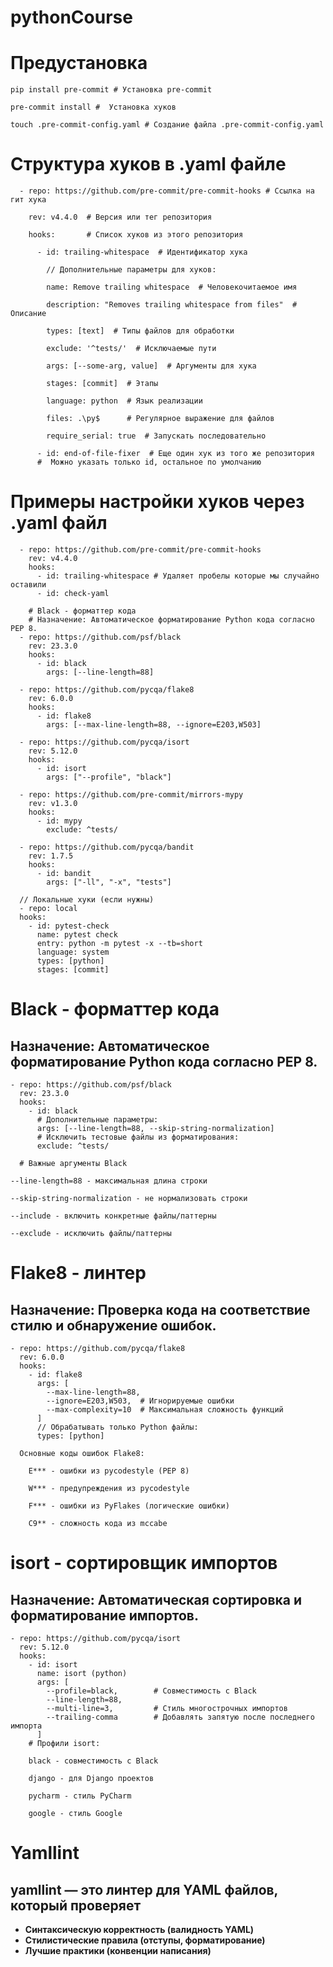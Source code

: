 # pythonCourse
# Предустановка
```pip install pre-commit # Установка pre-commit```

```pre-commit install #  Установка хуков```

```touch .pre-commit-config.yaml # Создание файла .pre-commit-config.yaml```

# Структура хуков в .yaml файле
```repos:
  - repo: https://github.com/pre-commit/pre-commit-hooks # Ссылка на гит хука

    rev: v4.4.0  # Версия или тег репозитория

    hooks:       # Список хуков из этого репозитория

      - id: trailing-whitespace  # Идентификатор хука

        // Дополнительные параметры для хуков:

        name: Remove trailing whitespace  # Человекочитаемое имя

        description: "Removes trailing whitespace from files"  # Описание

        types: [text]  # Типы файлов для обработки

        exclude: '^tests/'  # Исключаемые пути

        args: [--some-arg, value]  # Аргументы для хука

        stages: [commit]  # Этапы

        language: python  # Язык реализации

        files: .\py$      # Регулярное выражение для файлов

        require_serial: true  # Запускать последовательно

      - id: end-of-file-fixer  # Еще один хук из того же репозитория
      #  Можно указать только id, остальное по умолчанию
```
# Примеры настройки хуков через .yaml файл
```repos:
  - repo: https://github.com/pre-commit/pre-commit-hooks
    rev: v4.4.0
    hooks:
      - id: trailing-whitespace # Удаляет пробелы которые мы случайно оставили
      - id: check-yaml

    # Black - форматтер кода
    # Назначение: Автоматическое форматирование Python кода согласно PEP 8.
  - repo: https://github.com/psf/black
    rev: 23.3.0
    hooks:
      - id: black
        args: [--line-length=88]

  - repo: https://github.com/pycqa/flake8
    rev: 6.0.0
    hooks:
      - id: flake8
        args: [--max-line-length=88, --ignore=E203,W503]

  - repo: https://github.com/pycqa/isort
    rev: 5.12.0
    hooks:
      - id: isort
        args: ["--profile", "black"]

  - repo: https://github.com/pre-commit/mirrors-mypy
    rev: v1.3.0
    hooks:
      - id: mypy
        exclude: ^tests/

  - repo: https://github.com/pycqa/bandit
    rev: 1.7.5
    hooks:
      - id: bandit
        args: ["-ll", "-x", "tests"]

  // Локальные хуки (если нужны)
  - repo: local
  hooks:
    - id: pytest-check
      name: pytest check
      entry: python -m pytest -x --tb=short
      language: system
      types: [python]
      stages: [commit]
```
# Black - форматтер кода
## Назначение: Автоматическое форматирование Python кода согласно PEP 8.
```
- repo: https://github.com/psf/black
  rev: 23.3.0
  hooks:
    - id: black
      # Дополнительные параметры:
      args: [--line-length=88, --skip-string-normalization]
      # Исключить тестовые файлы из форматирования:
      exclude: ^tests/

  # Важные аргументы Black

--line-length=88 - максимальная длина строки

--skip-string-normalization - не нормализовать строки

--include - включить конкретные файлы/паттерны

--exclude - исключить файлы/паттерны
```

# Flake8 - линтер
## Назначение: Проверка кода на соответствие стилю и обнаружение ошибок.

```
- repo: https://github.com/pycqa/flake8
  rev: 6.0.0
  hooks:
    - id: flake8
      args: [
        --max-line-length=88,
        --ignore=E203,W503,  # Игнорируемые ошибки
        --max-complexity=10  # Максимальная сложность функций
      ]
      // Обрабатывать только Python файлы:
      types: [python]

  Основные коды ошибок Flake8:

    E*** - ошибки из pycodestyle (PEP 8)

    W*** - предупреждения из pycodestyle

    F*** - ошибки из PyFlakes (логические ошибки)

    C9** - сложность кода из mccabe
```

# isort - сортировщик импортов
## Назначение: Автоматическая сортировка и форматирование импортов.

```
- repo: https://github.com/pycqa/isort
  rev: 5.12.0
  hooks:
    - id: isort
      name: isort (python)
      args: [
        --profile=black,        # Совместимость с Black
        --line-length=88,
        --multi-line=3,         # Стиль многострочных импортов
        --trailing-comma        # Добавлять запятую после последнего импорта
      ]
    # Профили isort:

    black - совместимость с Black

    django - для Django проектов

    pycharm - стиль PyCharm

    google - стиль Google
```
# Yamllint
## yamllint — это линтер для YAML файлов, который проверяет
 - __Синтаксическую корректность (валидность YAML)__
 - __Стилистические правила (отступы, форматирование)__
 - __Лучшие практики (конвенции написания)__
